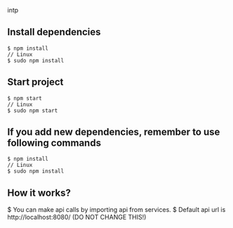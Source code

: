 intp

## Install dependencies
    $ npm install 
    // Linux
    $ sudo npm install

## Start project 
    $ npm start
    // Linux
    $ sudo npm start

 ## If you add new dependencies, remember to use following commands
    $ npm install 
    // Linux
    $ sudo npm install

## How it works?
  $ You can make api calls by importing api from services.
  $ Default api url is http://localhost:8080/ (DO NOT CHANGE THIS!)